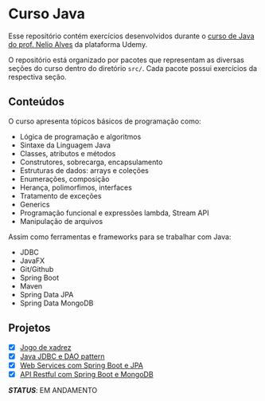 # Curso Java

Esse repositório contém exercícios desenvolvidos durante o [curso de Java do prof. Nelio Alves](https://www.udemy.com/course/java-curso-completo/) da plataforma Udemy.

O repositório está organizado por pacotes que representam as diversas seções do curso dentro do diretório `src/`. Cada pacote possui exercícios da respectiva seção.

## Conteúdos
O curso apresenta tópicos básicos de programação como:

- Lógica de programação e algoritmos
- Sintaxe da Linguagem Java
- Classes, atributos e métodos
- Construtores, sobrecarga, encapsulamento
- Estruturas de dados: arrays e coleções
- Enumerações, composição
- Herança, polimorfimos, interfaces
- Tratamento de exceções
- Generics
- Programação funcional e expressões lambda, Stream API
- Manipulação de arquivos

Assim como ferramentas e frameworks para se trabalhar com Java:

- JDBC
- JavaFX
- Git/Github
- Spring Boot
- Maven
- Spring Data JPA
- Spring Data MongoDB


## Projetos
- [x] [Jogo de xadrez](https://github.com/gabrielly-freire/chess-system-java)
- [x] [Java JDBC e DAO pattern](https://github.com/gabrielly-freire/demo-dao-jdbc)
- [x] [Web Services com Spring Boot e JPA](https://github.com/gabrielly-freire/springboot-jpa)
- [x] [API Restful com Spring Boot e MongoDB](https://github.com/gabrielly-freire/springboot-mongodb)

_**STATUS**_: EM ANDAMENTO 
